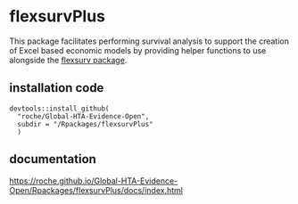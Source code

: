 # flexsurvPlus

This package facilitates performing survival analysis to support the creation of Excel based economic models by providing helper functions to use alongside the [flexsurv package](https://cran.r-project.org/web/packages/flexsurv/).

## installation code
```
devtools::install_github(
  "roche/Global-HTA-Evidence-Open", 
  subdir = "/Rpackages/flexsurvPlus"
  )
```

## documentation

https://roche.github.io/Global-HTA-Evidence-Open/Rpackages/flexsurvPlus/docs/index.html